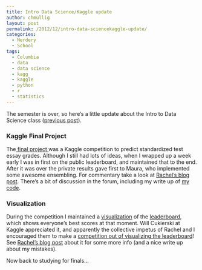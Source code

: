 ```yaml
---
title: Intro Data Science/Kaggle update
author: chmullig
layout: post
permalink: /2012/12/intro-data-sciencekaggle-update/
categories:
  - Nerdery
  - School
tags:
  - Columbia
  - data
  - data science
  - kagg
  - kaggle
  - python
  - r
  - statistics
---
```

The semester is over, so here&#8217;s a little update about the Intro to Data Science class ([previous post][1]).

### Kaggle Final Project

The[ final project ][2]was a Kaggle competition to predict standardized test essay grades. Although I still had lots of ideas, when I wrapped up a week early I was in first on the public leaderboard, and maintained that to the end. After it was over the private results gave first to Maura, who implemented some awesome ensembling. For commentary take a look at [Rachel&#8217;s blog post][3]. There&#8217;s a bit of discussion in the forum, including my write up of [my code][4].

### Visualization

During the competition I maintained a [visualization][5] of the [leaderboard][6], which shows everyone&#8217;s best scores at that moment. Will Cukierski at Kaggle appreciated it, and apparently the collective impetus of Rachel and I encouraged them to make a [competition out of visualizing the leaderboard][7]! See [Rachel&#8217;s blog post][8] about it for some more info (and a nice write up about my mistakes).

Now back to studying for finals&#8230;

 [1]: http://chmullig.com/2012/11/intro-to-data-science-kaggle-leaderboard/ "Intro to Data Science – Kaggle Leaderboard"
 [2]: http://inclass.kaggle.com/c/columbia-university-introduction-to-data-science-fall-2012
 [3]: http://columbiadatascience.com/2012/12/11/kaggle-competition-final-results/
 [4]: https://github.com/chmullig/datascience-aes
 [5]: http://chmullig.com/wp-content/uploads/2012/11/datascience_leaderboard.png "Image here, see previous post for info"
 [6]: http://inclass.kaggle.com/c/columbia-university-introduction-to-data-science-fall-2012/leaderboard
 [7]: http://www.kaggle.com/c/leapfrogging-leaderboards
 [8]: http://columbiadatascience.com/2012/12/14/kaggle-visualization-competition-in-our-honor/